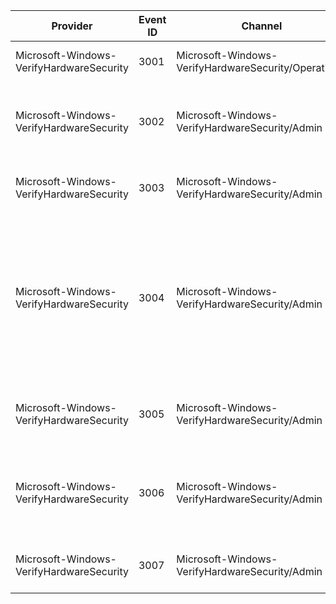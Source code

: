 Provider                                  |  Event ID  |  Channel                                               |  Message
------------------------------------------|------------|--------------------------------------------------------|----------------------------------------------------------------------------------------------------------------------------------------------------------------------------------
Microsoft-Windows-VerifyHardwareSecurity  |  3001      |  Microsoft-Windows-VerifyHardwareSecurity/Operational  |  Hardware Security Check: {CurrentCheckBit}
Microsoft-Windows-VerifyHardwareSecurity  |  3002      |  Microsoft-Windows-VerifyHardwareSecurity/Admin        |  SecureBoot is currently disabled. Please enable SecureBoot through the system firmware.
Microsoft-Windows-VerifyHardwareSecurity  |  3003      |  Microsoft-Windows-VerifyHardwareSecurity/Admin        |  Failed to check if secureboot is enabled. Status: {hr}
Microsoft-Windows-VerifyHardwareSecurity  |  3004      |  Microsoft-Windows-VerifyHardwareSecurity/Admin        |  PreRelease/Test cert found in SecureBoot database. Please re-provision SecureBoot to not include {name} in variable {database} of EFI database. Certificate Thumbprint = {bytes}
Microsoft-Windows-VerifyHardwareSecurity  |  3005      |  Microsoft-Windows-VerifyHardwareSecurity/Admin        |  Failed to check for PreRelease/Test certificates found in SecureBoot DB. Status: {hr}
Microsoft-Windows-VerifyHardwareSecurity  |  3006      |  Microsoft-Windows-VerifyHardwareSecurity/Admin        |  A non-production SecureBoot Policy was detected. Remove Debug/PreRelease policy through the system firmware.
Microsoft-Windows-VerifyHardwareSecurity  |  3007      |  Microsoft-Windows-VerifyHardwareSecurity/Admin        |  Failed to check for non-production SecureBoot Policy. Status: {hr}